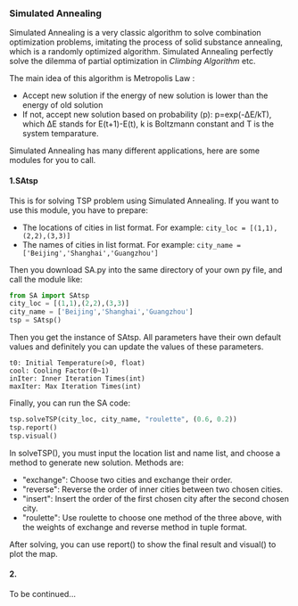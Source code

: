 ### Simulated Annealing
Simulated Annealing is a very classic algorithm to solve combination optimization problems, imitating the process of solid substance annealing, which is a randomly optimized algorithm. Simulated Annealing perfectly solve the dilemma of partial optimization in *Climbing Algorithm* etc.

The main idea of this algorithm is Metropolis Law :
- Accept new solution if the energy of new solution is lower than the energy of old solution
- If not, accept new solution based on probability (p): p=exp(-ΔE/kT), which ΔE stands for E(t+1)-E(t), k is Boltzmann constant and T is the system temparature.

Simulated Annealing has many different applications, here are some modules for you to call.

#### 1.SAtsp
This is for solving TSP problem using Simulated Annealing. If you want to use this module, you have to prepare:
- The locations of cities in list format. For example: `city_loc = [(1,1),(2,2),(3,3)]`
- The names of cities in list format. For example: `city_name = ['Beijing','Shanghai','Guangzhou']`

Then you download SA.py into the same directory of your own py file, and call the module like: 

```python
from SA import SAtsp
city_loc = [(1,1),(2,2),(3,3)]
city_name = ['Beijing','Shanghai','Guangzhou']
tsp = SAtsp()
```

Then you get the instance of SAtsp. All parameters have their own default values and definitely you can update the values of these parameters.

```
t0: Initial Temperature(>0, float)
cool: Cooling Factor(0~1)
inIter: Inner Iteration Times(int)
maxIter: Max Iteration Times(int)
```

Finally, you can run the SA code: 

```python
tsp.solveTSP(city_loc, city_name, "roulette", (0.6, 0.2))
tsp.report()
tsp.visual()
```

In solveTSP(), you must input the location list and name list, and choose a method to generate new solution. Methods are:

- "exchange": Choose two cities and exchange their order.
- "reverse": Reverse the order of inner cities between two chosen cities.
- "insert": Insert the order of the first chosen city after the second chosen city.
- "roulette": Use roulette to choose one method of the three above, with the weights of exchange and reverse method in tuple format.

After solving, you can use report() to show the final result and visual() to plot the map.

#### 2.
To be continued...
